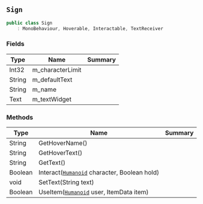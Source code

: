 ## `Sign`

```csharp
public class Sign
    : MonoBehaviour, Hoverable, Interactable, TextReceiver
```

### Fields

| Type | Name | Summary | 
| --- | --- | --- | 
| Int32 | m_characterLimit |  | 
| String | m_defaultText |  | 
| String | m_name |  | 
| Text | m_textWidget |  | 


### Methods

| Type | Name | Summary | 
| --- | --- | --- | 
| String | GetHoverName() |  | 
| String | GetHoverText() |  | 
| String | GetText() |  | 
| Boolean | Interact([`Humanoid`](./Humanoid.md) character, Boolean hold) |  | 
| void | SetText(String text) |  | 
| Boolean | UseItem([`Humanoid`](./Humanoid.md) user, ItemData item) |  | 


